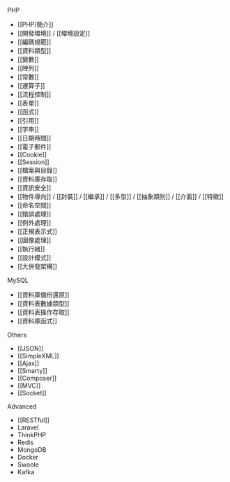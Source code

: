 PHP

- [[PHP/簡介]]
- [[開發環境]] / [[環境設定]]
- [[編碼規範]]
- [[資料類型]]
- [[變數]]
- [[陣列]]
- [[常數]]
- [[運算子]]
- [[流程控制]]
- [[表單]]
- [[函式]]
- [[引用]]
- [[字串]]
- [[日期時間]]
- [[電子郵件]]
- [[Cookie]]
- [[Session]]
- [[檔案與目錄]]
- [[資料庫存取]]
- [[資訊安全]]
- [[物件導向]] / [[封裝]] / [[繼承]] / [[多型]] / [[抽象類別]] / [[介面]] / [[特徵]]
- [[命名空間]]
- [[錯誤處理]]
- [[例外處理]]
- [[正規表示式]]
- [[圖像處理]]
- [[執行緒]]
- [[設計模式]]
- [[大併發架構]]

MySQL
* [[資料庫備份還原]]
* [[資料表數據類型]]
* [[資料表操作存取]]
* [[資料庫函式]]

Others
* [[JSON]]
* [[SimpleXML]]
* [[Ajax]]
* [[Smarty]]
* [[Composer]]
* [[MVC]]
* [[Socket]]

Advanced
* [[RESTful]]
* Laravel
* ThinkPHP
* Redis
* MongoDB
* Docker
* Swoole
* Kafka